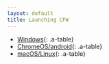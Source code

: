 ```yaml
---
layout: default
title: Launching CFW
---
```


- [Windows](windows.html){: .a-table}
- [ChromeOS/android](android.html){: .a-table}
- [macOS/Linux](linux.html){: .a-table}
